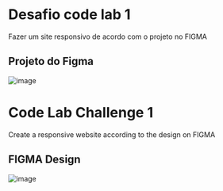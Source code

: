 # Desafio code lab 1 

Fazer um site responsivo de acordo com o projeto no FIGMA 

## Projeto do Figma 
![image](https://github.com/cauantt/code-lab/assets/131816676/1a1c8a20-4884-4a68-8c80-90705cd4f455)

# Code Lab Challenge 1

Create a responsive website according to the design on FIGMA

## FIGMA Design

![image](https://github.com/cauantt/code-lab/assets/131816676/1a1c8a20-4884-4a68-8c80-90705cd4f455)


